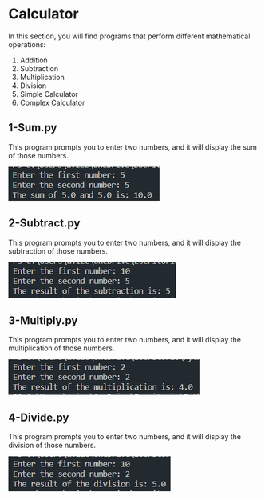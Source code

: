 # Calculator

<p>In this section, you will find programs that perform different mathematical operations:</p>
<ol>
    <li>Addition</li>
    <li>Subtraction</li>
    <li>Multiplication</li>
    <li>Division</li>
    <li>Simple Calculator</li>
    <li>Complex Calculator</li>
</ol>


## 1-Sum.py
<p>This program prompts you to enter two numbers, and it will display the sum of those numbers.</p>
<img src="./img/Sum.png">

## 2-Subtract.py
<p>This program prompts you to enter two numbers, and it will display the subtraction of those numbers.</p>
<img src="./img/Subtract.png">

## 3-Multiply.py
<p>This program prompts you to enter two numbers, and it will display the multiplication of those numbers.</p>
<img src="./img/Multiply.png">

## 4-Divide.py
<p>This program prompts you to enter two numbers, and it will display the division of those numbers.</p>
<img src="./img/Divide.png">